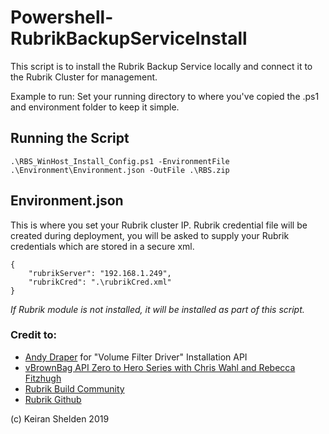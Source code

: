 # Powershell-RubrikBackupServiceInstall

This script is to install the Rubrik Backup Service locally and connect it to the Rubrik Cluster for management. 

Example to run:  Set your running directory to where you've copied the .ps1 and environment folder to keep it simple. 

## Running the Script

```.\RBS_WinHost_Install_Config.ps1 -EnvironmentFile .\Environment\Environment.json -OutFile .\RBS.zip``` 

## Environment.json

This is where you set your Rubrik cluster IP. Rubrik credential file will be created during deployment, you will be asked to supply your Rubrik credentials which are stored in a secure xml. 

```
{
    "rubrikServer": "192.168.1.249",
    "rubrikCred": ".\rubrikCred.xml"
}
```



*If Rubrik module is not installed, it will be installed as part of this script.* 




### Credit to: 
- [Andy Draper](https://github.com/Draper1) for "Volume Filter Driver" Installation API
- [vBrownBag API Zero to Hero Series with Chris Wahl and Rebecca Fitzhugh](https://vbrownbag.com/vbrownbag-technology-series/api-zero-to-hero/)
- [Rubrik Build Community](https://build.rubrik.com/)
- [Rubrik Github](https://github.com/rubrikinc)

(c) Keiran Shelden 2019
